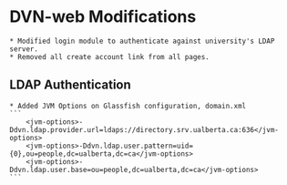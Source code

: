 # DVN-web Modifications
	* Modified login module to authenticate against university's LDAP server.
	* Removed all create account link from all pages.
## LDAP Authentication
	* Added JVM Options on Glassfish configuration, domain.xml
	```
        <jvm-options>-Ddvn.ldap.provider.url=ldaps://directory.srv.ualberta.ca:636</jvm-options>
        <jvm-options>-Ddvn.ldap.user.pattern=uid={0},ou=people,dc=ualberta,dc=ca</jvm-options>
        <jvm-options>-Ddvn.ldap.user.base=ou=people,dc=ualberta,dc=ca</jvm-options>
    ```
	